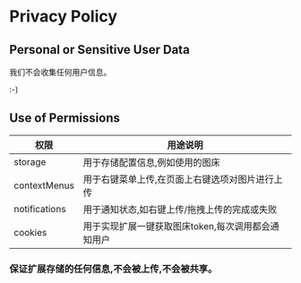 # Privacy Policy

## Personal or Sensitive User Data

我们不会收集任何用户信息。

:-)

## Use of Permissions

| 权限          | 用途说明                                           |
| ------------- | -------------------------------------------------- |
| storage       | 用于存储配置信息,例如使用的图床                    |
| contextMenus  | 用于右键菜单上传,在页面上右键选项对图片进行上传    |
| notifications | 用于通知状态,如右键上传/拖拽上传的完成或失败       |
| cookies       | 用于实现扩展一键获取图床token,每次调用都会通知用户 |

### 保证扩展存储的任何信息,不会被上传,不会被共享。